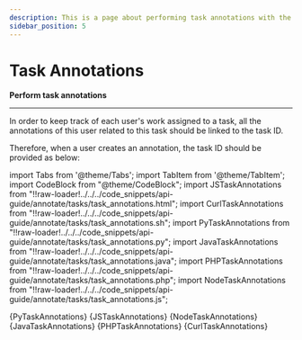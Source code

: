 ```yaml
---
description: This is a page about performing task annotations with the Clarifai API.
sidebar_position: 5
---
```


# Task Annotations 

**Perform task annotations**
<hr />

In order to keep track of each user's work assigned to a task, all the annotations of this user related to this task should be linked to the task ID.

Therefore, when a user creates an annotation, the task ID should be provided as below:

import Tabs from '@theme/Tabs';
import TabItem from '@theme/TabItem';
import CodeBlock from "@theme/CodeBlock";
import JSTaskAnnotations from "!!raw-loader!../../../code_snippets/api-guide/annotate/tasks/task_annotations.html";
import CurlTaskAnnotations from "!!raw-loader!../../../code_snippets/api-guide/annotate/tasks/task_annotations.sh";
import PyTaskAnnotations from "!!raw-loader!../../../code_snippets/api-guide/annotate/tasks/task_annotations.py";
import JavaTaskAnnotations from "!!raw-loader!../../../code_snippets/api-guide/annotate/tasks/task_annotations.java";
import PHPTaskAnnotations from "!!raw-loader!../../../code_snippets/api-guide/annotate/tasks/task_annotations.php";
import NodeTaskAnnotations from "!!raw-loader!../../../code_snippets/api-guide/annotate/tasks/task_annotations.js";

<Tabs>

<TabItem value="python" label="Python">
    <CodeBlock className="language-python">{PyTaskAnnotations}</CodeBlock>
</TabItem>

<TabItem value="js_rest" label="JavaScript (REST)">
    <CodeBlock className="language-javascript">{JSTaskAnnotations}</CodeBlock>
</TabItem>

<TabItem value="nodejs" label="NodeJS">
    <CodeBlock className="language-javascript">{NodeTaskAnnotations}</CodeBlock>
</TabItem>

<TabItem value="java" label="Java">
    <CodeBlock className="language-java">{JavaTaskAnnotations}</CodeBlock>
</TabItem>

<TabItem value="php" label="PHP">
    <CodeBlock className="language-php">{PHPTaskAnnotations}</CodeBlock>
</TabItem>

<TabItem value="curl" label="cURL">
    <CodeBlock className="language-bash">{CurlTaskAnnotations}</CodeBlock>
</TabItem>

</Tabs>

